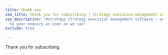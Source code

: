 ```yaml
---
title: thank you
seo_title: thank you for subscribing | strategy execution management software
seo_description: "#stratapp strategy execution management software - we will respond
  to your enquiry as soon as we can"
exclude: true

---
```

Thank you for subscribing.